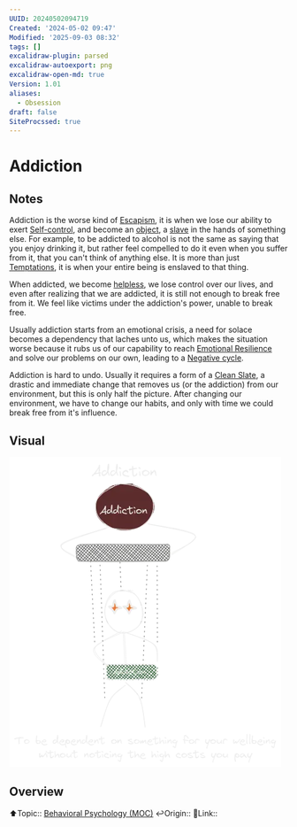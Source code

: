 ```yaml
---
UUID: 20240502094719
Created: '2024-05-02 09:47'
Modified: '2025-09-03 08:32'
tags: []
excalidraw-plugin: parsed
excalidraw-autoexport: png
excalidraw-open-md: true
Version: 1.01
aliases:
  - Obsession
draft: false
SiteProcssed: true
---
```


# Addiction

## Notes

Addiction is the worse kind of [Escapism](/notes/escapism.md), it is when we lose our ability to exert [Self-control](/notes/self-control.md), and become an [object](/notes/objectivity.md), a [slave](/notes/dependency.md) in the hands of something else. For example, to be addicted to alcohol is not the same as saying that you enjoy drinking it, but rather feel compelled to do it even when you suffer from it, that you can't think of anything else. It is more than just [Temptations](/notes/procrastination.md), it is when your entire being is enslaved to that thing.

When addicted, we become [helpless](/notes/helplessness.md), we lose control over our lives, and even after realizing that we are addicted, it is still not enough to break free from it. We feel like victims under the addiction's power, unable to break free.

Usually addiction starts from an emotional crisis, a need for solace becomes a dependency that laches unto us, which makes the situation worse because it rubs us of our capability to reach [Emotional Resilience](/notes/emotional-resilience.md) and solve our problems on our own, leading to a [Negative cycle](/notes/negative-cycle.md).

Addiction is hard to undo. Usually it requires a form of a [Clean Slate](/notes/clean-slate.md), a drastic and immediate change that removes us (or the addiction) from our environment, but this is only half the picture. After changing our environment, we have to change our habits, and only with time we could break free from it's influence.

## Visual

![Addiction.webp](/notes/addiction.webp)

## Overview
⬆️Topic:: [Behavioral Psychology (MOC)](/mocs/behavioral-psychology-moc.md)
↩️Origin::
🔗Link::

